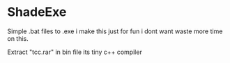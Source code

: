 # ShadeExe

Simple .bat files to .exe
i make this just for fun i dont want waste more time on this.

Extract "tcc.rar" in bin file its tiny c++ compiler
